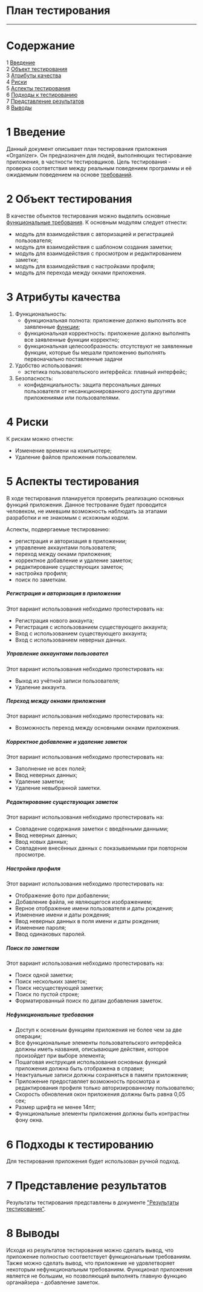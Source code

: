 # План тестирования
---


# Cодержание
1 [Введение](#introduction)  
2 [Объект тестирования](#items)  
3 [Атрибуты качества](#quality)  
4 [Риски](#risk)  
5 [Аспекты тестирования](#features)  
6 [Подходы к тестированию](#approach)  
7 [Представление результатов](#pass)  
8 [Выводы](#conclusion)  

<a name="introduction"/>

# 1 Введение

Данный документ описывает план тестирования приложения «Organizer». Он предназначен для людей, выполняющих тестирование приложения, в частности тестировщиков. Цель тестирования - проверка соответствия между реальным поведением программы и её ожидаемым поведением на основе [требований](https://github.com/Vavashka23/Organizer_tritpo_project/blob/master/Documentation/Requirements/%D0%A2%D1%80%D0%B5%D0%B1%D0%BE%D0%B2%D0%B0%D0%BD%D0%B8%D1%8F_%D0%BA_%D0%BF%D1%80%D0%BE%D0%B5%D0%BA%D1%82%D1%83.md).

<a name="items"/>

# 2 Объект тестирования

В качестве объектов тестирования можно выделить основные [функциональные требования](https://github.com/Vavashka23/Organizer_tritpo_project/blob/master/Documentation/Requirements/%D0%A2%D1%80%D0%B5%D0%B1%D0%BE%D0%B2%D0%B0%D0%BD%D0%B8%D1%8F_%D0%BA_%D0%BF%D1%80%D0%BE%D0%B5%D0%BA%D1%82%D1%83.md). К основным модулям следует отнести: 
* модуль для взаимодействия с авторизацией и регистрацией пользователя;
* модуль для взаимодействия с шаблоном создания заметки; 
* модуль для взаимодействия с просмотром и редактированием заметки;
* модуль для взаимодействия с настройками профиля;
* модуль для перехода между окнами приложения. 

<a name="quality"/>

# 3 Атрибуты качества

1. Функциональность:
    - функциональная полнота: приложение должно выполнять все заявленные [функции](https://github.com/Vavashka23/Organizer_tritpo_project/blob/master/Documentation/Requirements/%D0%A2%D1%80%D0%B5%D0%B1%D0%BE%D0%B2%D0%B0%D0%BD%D0%B8%D1%8F_%D0%BA_%D0%BF%D1%80%D0%BE%D0%B5%D0%BA%D1%82%D1%83.md);
    - функциональная корректность: приложение должно выполнять все заявленные функции корректно;
    - функциональная целесообразность: отсутствуют не заявленные функции, которые бы мешали приложению выполнять первоначально поставленные задачи
2. Удобство использования:
    - эстетика пользовательского интерфейса: плавный интерфейс;
3. Безопасность:
    - конфиденциальность: защита персональных данных пользователя от несанкционированного доступа другими приложениями или пользователями.


<a name="risk"/>

# 4 Риски

К рискам можно отнести:  
* Изменение времени на компьютере;
* Удаление файлов приложения пользователем.

<a name="features"/>

# 5 Аспекты тестирования

В ходе тестирования планируется проверить реализацию основных функций приложения. Данное тестрование будет проводится человеком, не имевшим возможность наблюдать за этапами разработки и не знакомым с исхожным кодом.

Аспекты, подвергаемые тестированию:
* регистрация и авторизация в приложении; 
* управление аккаунтами пользователя; 
* переход между окнами приложения;  
* корректное добавление и удаление заметок;
* редактирование существующих заметок;
* настройка профиля;
* поиск по заметкам.

##### Регистрация и авторизация в приложении
Этот вариант использования небходимо протестировать на:
* Регистрация нового аккаунта;
* Регистрация с использованием существующего аккаунта;
* Вход с использованием существующего аккаунта;
* Вход с использованием неверных данных.


##### Управление аккаунтами пользовател
Этот вариант использования небходимо протестировать на:
* Выход из учётной записи пользователя;
* Удаление аккаунта.

##### Переход между окнами приложения
Этот вариант использования небходимо протестировать на:
* Возможность переход между основными окнами приложения.

##### Корректное добавление и удаление заметок
Этот вариант использования небходимо протестировать на:
* Заполнение не всех полей;
* Ввод неверных данных;
* Удаление заметки;
* Удаление невыбранной заметки.

##### Редактирование существующих заметок
Этот вариант использования небходимо протестировать на:
* Совпадение содержания заметки с введёнными данными;
* Ввод неверных данных;
* Ввод новых данных;
* Совпадение внесённых данных с показываемыми при повторном просмотре.

##### Настройка профиля
Этот вариант использования небходимо протестировать на:
* Отображение фото при добавлении;
* Добавление файла, не являющегося изображением;
* Верное отображение имени пользователя и даты рождения;
* Изменение имени и даты рождения;
* Ввод неверных данных в поля имени и даты рождения;
* Изменение пароля;
* Ввод одинаковых паролей.

##### Поиск по заметкам
Этот вариант использования небходимо протестировать на:
* Поиск одной заметки;
* Поиск нескольких заметок;
* Поиск несуществующей заметки;
* Поиск по пустой строке;
* Форматированный поиск по датам добавления заметок.

##### Нефункциональные требования

* Доступ к основным функциям приложения не более чем за две операции;
* Все функциональные элементы пользовательского интерфейса должны иметь названия, описывающие действие, которое произойдет при выборе элемента;
* Пошаговая инструкция использования основных функций приложения должна быть отображена в справке;
* Неактуальные записи должны сохраняться в памяти приложения;
* Приложение предоставляет возможность просмотра и редактирования профиля только авторизированному пользователю;
* Скорость обновления окон приложения должны быть равна 0,05 сек;
* Размер шрифта не менее 14пт;
* Функциональные элементы приложения должны быть контрастны фону окна.

<a name="approach"/>

# 6 Подходы к тестированию

Для тестирования приложения будет использован ручной подход.

<a name="pass"/>

# 7 Представление результатов

Результаты тестирования представлены в документе ["Результаты тестирования"](https://github.com/Vavashka23/Organizer_tritpo_project/blob/master/Testing/Testing_results.md).

<a name="conclusion"/>

# 8 Выводы

Исходя из результатов тестирования можно сделать вывод, что приложение полностью соответствует функциональным требованиям. Также можно сделать вывод, что приложение не удовлетворяет некоторым нефункциональным требованиям. Функционал приложения является не большим, но позволяющий выполнять главную функцию органайзера - добавление заметок.
